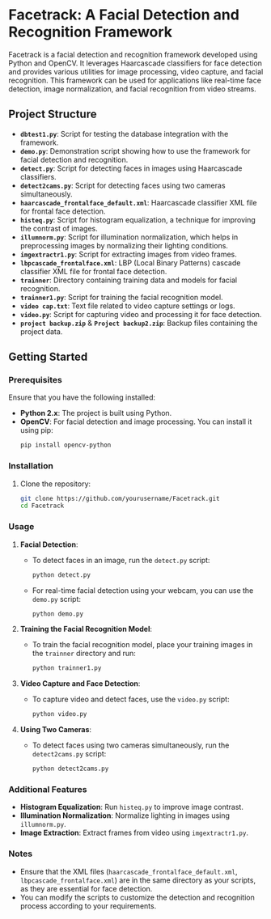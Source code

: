 # Facetrack: A Facial Detection and Recognition Framework

Facetrack is a facial detection and recognition framework developed using Python and OpenCV. It leverages Haarcascade classifiers for face detection and provides various utilities for image processing, video capture, and facial recognition. This framework can be used for applications like real-time face detection, image normalization, and facial recognition from video streams.

## Project Structure

- **`dbtest1.py`**: Script for testing the database integration with the framework.
- **`demo.py`**: Demonstration script showing how to use the framework for facial detection and recognition.
- **`detect.py`**: Script for detecting faces in images using Haarcascade classifiers.
- **`detect2cams.py`**: Script for detecting faces using two cameras simultaneously.
- **`haarcascade_frontalface_default.xml`**: Haarcascade classifier XML file for frontal face detection.
- **`histeq.py`**: Script for histogram equalization, a technique for improving the contrast of images.
- **`illumnorm.py`**: Script for illumination normalization, which helps in preprocessing images by normalizing their lighting conditions.
- **`imgextractr1.py`**: Script for extracting images from video frames.
- **`lbpcascade_frontalface.xml`**: LBP (Local Binary Patterns) cascade classifier XML file for frontal face detection.
- **`trainner`**: Directory containing training data and models for facial recognition.
- **`trainner1.py`**: Script for training the facial recognition model.
- **`video cap.txt`**: Text file related to video capture settings or logs.
- **`video.py`**: Script for capturing video and processing it for face detection.
- **`project backup.zip`** & **`Project backup2.zip`**: Backup files containing the project data.

## Getting Started

### Prerequisites

Ensure that you have the following installed:

- **Python 2.x**: The project is built using Python.
- **OpenCV**: For facial detection and image processing. You can install it using pip:
  ```bash
  pip install opencv-python
  ```
  
### Installation

1. Clone the repository:
   ```bash
   git clone https://github.com/yourusername/Facetrack.git
   cd Facetrack

### Usage

1. **Facial Detection**:
   - To detect faces in an image, run the `detect.py` script:
     ```bash
     python detect.py
     ```
   - For real-time facial detection using your webcam, you can use the `demo.py` script:
     ```bash
     python demo.py
     ```

2. **Training the Facial Recognition Model**:
   - To train the facial recognition model, place your training images in the `trainner` directory and run:
     ```bash
     python trainner1.py
     ```

3. **Video Capture and Face Detection**:
   - To capture video and detect faces, use the `video.py` script:
     ```bash
     python video.py
     ```

4. **Using Two Cameras**:
   - To detect faces using two cameras simultaneously, run the `detect2cams.py` script:
     ```bash
     python detect2cams.py
     ```

### Additional Features

- **Histogram Equalization**: Run `histeq.py` to improve image contrast.
- **Illumination Normalization**: Normalize lighting in images using `illumnorm.py`.
- **Image Extraction**: Extract frames from video using `imgextractr1.py`.

### Notes

- Ensure that the XML files (`haarcascade_frontalface_default.xml`, `lbpcascade_frontalface.xml`) are in the same directory as your scripts, as they are essential for face detection.
- You can modify the scripts to customize the detection and recognition process according to your requirements.
